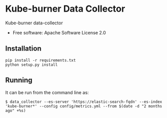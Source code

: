 # Kube-burner Data Collector

Kube-burner data-collector

-  Free software: Apache Software License 2.0

## Installation

```shell
pip install -r requirements.txt
python setup.py install
```

## Running

It can be run from the command line as:

```shell
$ data_collector --es-server 'https://elastic-search-fqdn' --es-index 'kube-burner*' --config config/metrics.yml --from $(date -d "2 months ago" +%s)
```
